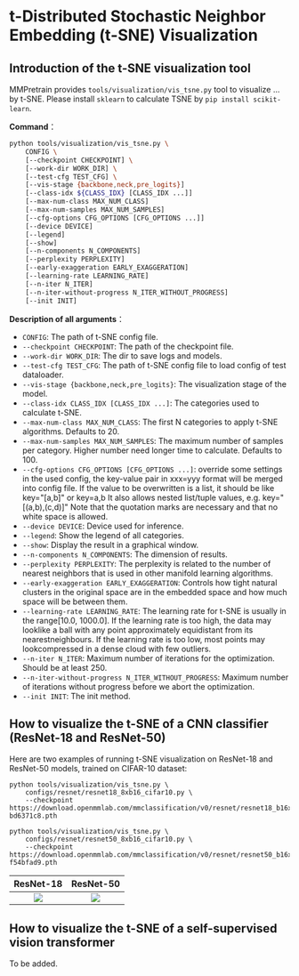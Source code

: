 # t-Distributed Stochastic Neighbor Embedding (t-SNE) Visualization

## Introduction of the t-SNE visualization tool

MMPretrain provides `tools/visualization/vis_tsne.py` tool to visualize ... by t-SNE. Please install `sklearn` to calculate TSNE by `pip install scikit-learn`.

**Command**：

```bash
python tools/visualization/vis_tsne.py \
    CONFIG \
    [--checkpoint CHECKPOINT] \
    [--work-dir WORK_DIR] \
    [--test-cfg TEST_CFG] \
    [--vis-stage {backbone,neck,pre_logits}]
    [--class-idx ${CLASS_IDX} [CLASS_IDX ...]]
    [--max-num-class MAX_NUM_CLASS]
    [--max-num-samples MAX_NUM_SAMPLES]
    [--cfg-options CFG_OPTIONS [CFG_OPTIONS ...]]
    [--device DEVICE]
    [--legend]
    [--show]
    [--n-components N_COMPONENTS]
    [--perplexity PERPLEXITY]
    [--early-exaggeration EARLY_EXAGGERATION]
    [--learning-rate LEARNING_RATE]
    [--n-iter N_ITER]
    [--n-iter-without-progress N_ITER_WITHOUT_PROGRESS]
    [--init INIT]
```

**Description of all arguments**：

- `CONFIG`: The path of t-SNE config file.
- `--checkpoint CHECKPOINT`: The path of the checkpoint file.
- `--work-dir WORK_DIR`: The dir to save logs and models.
- `--test-cfg TEST_CFG`: The path of t-SNE config file to load config of test dataloader.
- `--vis-stage {backbone,neck,pre_logits}`: The visualization stage of the model.
- `--class-idx CLASS_IDX [CLASS_IDX ...]`: The categories used to calculate t-SNE.
- `--max-num-class MAX_NUM_CLASS`: The first N categories to apply t-SNE algorithms. Defaults to 20.
- `--max-num-samples MAX_NUM_SAMPLES`: The maximum number of samples per category. Higher number need longer time to calculate. Defaults to 100.
- `--cfg-options CFG_OPTIONS [CFG_OPTIONS ...]`: override some settings in the used config, the key-value pair in xxx=yyy format will be merged into config file. If the value to be overwritten is a list, it should be like key="[a,b]" or key=a,b It also allows nested list/tuple values, e.g. key="[(a,b),(c,d)]" Note that the quotation marks are necessary and that no white space is allowed.
- `--device DEVICE`: Device used for inference.
- `--legend`: Show the legend of all categories.
- `--show`: Display the result in a graphical window.
- `--n-components N_COMPONENTS`: The dimension of results.
- `--perplexity PERPLEXITY`: The perplexity is related to the number of nearest neighbors that is used in other manifold learning algorithms.
- `--early-exaggeration EARLY_EXAGGERATION`: Controls how tight natural clusters in the original space are in the embedded space and how much space will be between them.
- `--learning-rate LEARNING_RATE`: The learning rate for t-SNE is usually in the range[10.0, 1000.0]. If the learning rate is too high, the data may looklike a ball with any point approximately equidistant from its nearestneighbours. If the learning rate is too low, most points may lookcompressed in a dense cloud with few outliers.
- `--n-iter N_ITER`: Maximum number of iterations for the optimization. Should be at least 250.
- `--n-iter-without-progress N_ITER_WITHOUT_PROGRESS`: Maximum number of iterations without progress before we abort the optimization.
- `--init INIT`: The init method.

## How to visualize the t-SNE of a CNN classifier (ResNet-18 and ResNet-50)

Here are two examples of running t-SNE visualization on ResNet-18 and ResNet-50 models, trained on CIFAR-10 dataset:

```shell
python tools/visualization/vis_tsne.py \
    configs/resnet/resnet18_8xb16_cifar10.py \
    --checkpoint https://download.openmmlab.com/mmclassification/v0/resnet/resnet18_b16x8_cifar10_20210528-bd6371c8.pth

python tools/visualization/vis_tsne.py \
    configs/resnet/resnet50_8xb16_cifar10.py \
    --checkpoint https://download.openmmlab.com/mmclassification/v0/resnet/resnet50_b16x8_cifar10_20210528-f54bfad9.pth
```

| ResNet-18                                                                                            | ResNet-50                                                                                            |
| ---------------------------------------------------------------------------------------------------- | ---------------------------------------------------------------------------------------------------- |
| <div align=center><img src='https://user-images.githubusercontent.com/42371271/236410521-c4d087da-d16f-48ad-b951-c74d10c68f33.png' height="auto" width="auto" ></div> | <div align=center><img src='https://user-images.githubusercontent.com/42371271/236411844-c97dc514-dad0-401e-ba8f-307d0a385b4e.png' height="auto" width="auto" ></div> |

## How to visualize the t-SNE of a self-supervised vision transformer

To be added.
